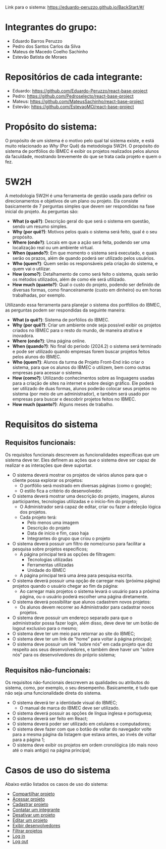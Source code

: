 Link para o sistema: https://eduardo-peruzzo.github.io/BackStart/#/

# Integrantes do grupo:
- Eduardo Barros Peruzzo
- Pedro dos Santos Carlos da Silva
- Mateus de Macedo Coelho Sachinho
- Estevão Batista de Moraes

# Repositórios de cada integrante:
- Eduardo: https://github.com/Eduardo-Peruzzo/react-base-project
- Pedro: https://github.com/Pedroselecto/react-base-project
- Mateus: https://github.com/MateusSachinho/react-base-project
- Estevão: https://github.com/EstevaoMO/react-base-project

# Propósito do sistema:
O propósito de um sistema é o motivo pelo qual tal sistema existe, e está muito relacionado ao  _Why_ (Por Quê) da metodologia 5W2H. O propósito do sistema de portfólios do IBMEC é exibir os projetos realizados pelos alunos da faculdade, mostrando brevemente do que se trata cada projeto e quem o fez.

# 5W2H
A metodologia 5W2H é uma ferramenta de gestão usada para definir os direcionamentos e objetivos de um plano ou projeto. Ela consiste basicamente de 7 perguntas simples que devem ser respondidas na fase inicial do projeto. As perguntas são:
- **What (o quê?)**: Descrição geral do que será o sistema em questão, sendo um resumo simples.
- **Why (por quê?)**: Motivos pelos quais o sistema será feito, qual é o seu propósito.
- **Where (onde?)**: Locais em que a ação será feita, podendo ser uma localização real ou um ambiente virtual.
- **When (quando?)**: Em que momento o sistema será executado, e quais serão os prazos, além de quando poderá ser utilizado pelos usuários.
- **Who (quem?)**: Quem serão os responsáveis pela criação do sistema, e quem vai o utilizar.
- **How (como?)**: Detalhamento de como será feito o sistema, quais serão os métodos utilizados, além de como ele será utilizado.
- **How much (quanto?)**: Qual o custo do projeto, podendo ser definido de diversas formas, como financeiramente (custo em dinheiro) ou em horas trabalhadas, por exemplo.

Utilizando essa ferramenta para planejar o sistema dos portfólios do IBMEC, as perguntas podem ser respondidas da seguinte maneira:
- **What (o quê?)**: Sistema de porfólios do IBMEC.
- **Why (por quê?)**: Criar um ambiente onde seja possível exibir os projetos criados no IBMEC para o resto do mundo, de maneira atrativa e inovadora.
- **Where (onde?)**: Uma página online.
- **When (quando?)**: No final do período (2024.2) o sistema será terminado e pode ser utilizado quando empresas forem buscar projetos feitos pelos alunos do IBMEC.
- **Who (quem?)**: Alunos da turma de Projeto Front-End irão criar o sistema, para que os alunos do IBMEC o utilizem, bem como outras empresas para acessar o sistema.
- **How (como?)**: Utilizando conhecimentos sobre as linguagens usadas para a criação de sites na internet e sobre design gráfico. Ele poderá ser utilizado de duas formas, alunos poderão colocar seus projetos no sistema (por meio de um administrador), e também será usado por empresas para buscar e descobrir projetos feitos no IBMEC.
- **How much (quanto?)**: Alguns meses de trabalho.

# Requisitos do sistema
## Requisitos funcionais:
Os requisitos funcionais descrevem as funcionalidades específicas que um sistema deve ter. Eles definem as ações que o sistema deve ser capaz de realizar e as interações que deve suportar.
- O sistema deverá mostrar os projetos de vários alunos para que o cliente possa explorar os projetos:
  - O portfólio será mostrado em diversas páginas (como o google);
  - O estilo fica a critério do desenvolvedor.
- O sistema deverá mostrar uma descrição do projeto, imagens, alunos participantes, tecnologias utilizadas e o início-fim do projeto;
  - O Administrador será capaz de editar, criar ou fazer a deleção lógica dos projetos.
  - Cada projeto terá:
    - Pelo menos uma imagem
    - Descrição do projeto
    - Data de início e fim, caso haja
    - Integrantes do grupo que criou o projeto
- O sistema deverá possuir um filtro de nome/curso para facilitar a pesquisa sobre projetos específicos;
  - A página principal terá as opções de filtragem:
    - Tecnologias utilizadas
    - Ferramentas utilizadas
    - Unidade do IBMEC
  - A página principal terá uma área para pesquisa escrita.
- O sistema deverá possuir uma opção de carregar mais (próxima página) projetos quando o usuário chegar ao fim da página:
  - Ao carregar mais projetos o sistema levará o usuário para a próxima página, ou o usuário poderá escolher uma página diretamente.
- O sistema deverá possibilitar que alunos cadastrem novos projetos:
  - Os alunos devem recorrer ao Administrador para cadastrar novos projetos.
- O sistema deve possuir um endereço separado para que o administrador possa fazer login, além disso, deve deve ter um botão de logout exclusivo para o mesmo;
- O sistema deve ter um meio para retornar ao site do IBMEC;
- O sistema deve ter um link de "home" para voltar à página principal;
- O sistema deve possuir um link "sobre nós" em cada projeto que diz respeito aos seus desenvolvedores, e também deve haver um "sobre nós" para os desenvolvedores do próprio sistema;

## Requisitos não-funcionais:
Os requisitos não-funcionais descrevem as qualidades ou atributos do sistema, como, por exemplo, o seu desempenho. Basicamente, é tudo que não seja uma funcionalidade direta do sistema.
- O sistema deverá ter a identidade visual do IBMEC;
  - O manual de marca do IBMEC deve ser utilizado.
- O sistema deverá possuir as opções de língua inglesa e portuguesa;
- O sistema deverá ser feito em React;
- O sistema deverá poder ser utilizado em celulares e computadores;
- O sistema deve fazer com que o botão de voltar do navegador volte para a mesma página da listagem que estava antes, ao invés de voltar para a página 1;
- O sistema deve exibir os projetos em ordem cronológica (do mais novo até o mais antigo) na página principal;


# Casos de uso do sistema
Abaixo estão listados os casos de uso do sistema:
- [Compartilhar projeto](https://github.com/Eduardo-Peruzzo/BackStart/blob/main/Casos%20de%20uso/compartilhar-projeto.md)
- [Acessar projeto](https://github.com/Eduardo-Peruzzo/BackStart/blob/main/Casos%20de%20uso/acessar-projeto.md)
- [Cadastrar projeto](https://github.com/Eduardo-Peruzzo/BackStart/blob/main/Casos%20de%20uso/cadastrar-projeto.md)
- [Contatar um integrante](https://github.com/Eduardo-Peruzzo/BackStart/blob/main/Casos%20de%20uso/contatar-integrantes.md)
- [Desativar um projeto](https://github.com/Eduardo-Peruzzo/BackStart/blob/main/Casos%20de%20uso/desativar-projeto.md)
- [Editar um projeto](https://github.com/Eduardo-Peruzzo/BackStart/blob/main/Casos%20de%20uso/editar-projeto.md)
- [Exibir desenvolvedores](https://github.com/Eduardo-Peruzzo/BackStart/blob/main/Casos%20de%20uso/exibir-desenvolvedores.md)
- [Filtrar projetos](https://github.com/Eduardo-Peruzzo/BackStart/blob/main/Casos%20de%20uso/filtrar-projetos.md)
- [Log in](https://github.com/Eduardo-Peruzzo/BackStart/blob/main/Casos%20de%20uso/log-in.md)
- [Log out](https://github.com/Eduardo-Peruzzo/BackStart/blob/main/Casos%20de%20uso/log-out.md)
